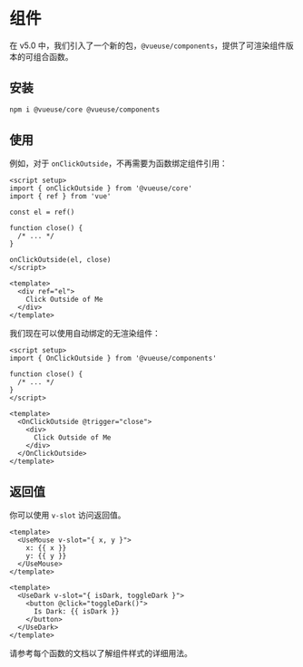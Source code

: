 # 组件

在 v5.0 中，我们引入了一个新的包，`@vueuse/components`，提供了可渲染组件版本的可组合函数。

## 安装

```bash
npm i @vueuse/core @vueuse/components
```

## 使用

例如，对于 `onClickOutside`，不再需要为函数绑定组件引用：

```vue
<script setup>
import { onClickOutside } from '@vueuse/core'
import { ref } from 'vue'

const el = ref()

function close() {
  /* ... */
}

onClickOutside(el, close)
</script>

<template>
  <div ref="el">
    Click Outside of Me
  </div>
</template>
```

我们现在可以使用自动绑定的无渲染组件：

```vue
<script setup>
import { OnClickOutside } from '@vueuse/components'

function close() {
  /* ... */
}
</script>

<template>
  <OnClickOutside @trigger="close">
    <div>
      Click Outside of Me
    </div>
  </OnClickOutside>
</template>
```

## 返回值

你可以使用 `v-slot` 访问返回值。

```vue
<template>
  <UseMouse v-slot="{ x, y }">
    x: {{ x }}
    y: {{ y }}
  </UseMouse>
</template>
```

```vue
<template>
  <UseDark v-slot="{ isDark, toggleDark }">
    <button @click="toggleDark()">
      Is Dark: {{ isDark }}
    </button>
  </UseDark>
</template>
```

请参考每个函数的文档以了解组件样式的详细用法。
